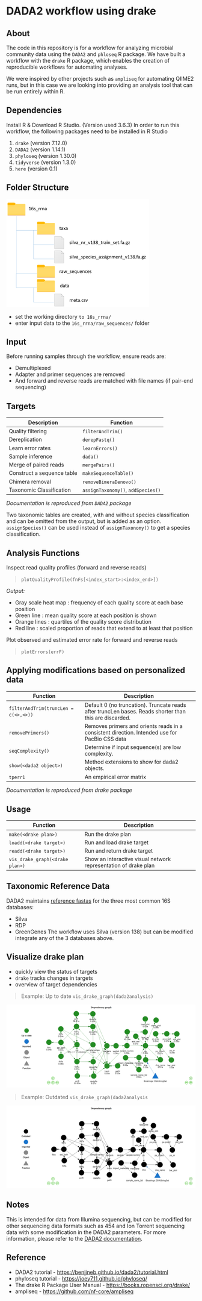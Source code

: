 # DADA2 workflow using drake

## About

The code in this repository is for a workflow for analyzing microbial community data using the `DADA2` and `phloseq` R package. We have built a workflow with the `drake` R package, which enables the creation of reproducible workflows for automating analyses.

We were inspired by other projects such as `ampliseq` for automating QIIME2 runs, but in this case we are looking into providing an analysis tool that can be run entirely within R.

## Dependencies

Install R & Download R Studio. (Version used 3.6.3)
In order to run this workflow, the following packages need to be installed in R Studio

1. `drake`		    (version 7.12.0)
2. `DADA2`		    (version 1.14.1)
3. `phyloseq`     (version 1.30.0)
4. `tidyverse`	  (version 1.3.0)
5. `here`		      (version 0.1)

## Folder Structure

![](folder_structure_380.png)

* set the working directory `to 16s_rrna/`
* enter input data to the `16s_rrna/raw_sequences/` folder 

## Input
Before running samples through the workflow, ensure reads are:
* Demultiplexed
* Adapter and primer sequences are removed
* And forward and reverse reads are matched with file names (if pair-end sequencing) 

## Targets

| Description        | Function          |
| ------------------ | ------------------|
| Quality filtering  | `filterAndTrim()` |
| Dereplication      | `derepFastq()` |
| Learn error rates  | `learnErrors()` |
| Sample inference	 | `dada()` |
| Merge of paired reads	| `mergePairs()` |
| Construct a sequence table |	`makeSequenceTable()` |
| Chimera removal	| `removeBimeraDenovo()` |
| Taxonomic Classification	| `assignTaxonomy()`, `addSpecies()`|

*Documentation is reproduced from `DADA2` package*

Two taxonomic tables are created, with and without species classification and can be omitted from the output, but is added as an option. `assignSpecies()` can be used instead of `assignTaxonomy()` to get a species classification. 

## Analysis Functions

Inspect read quality profiles (forward and reverse reads)
> `plotQualityProfile(fnFs[<index_start>:<index_end>])`

*Output:*
* Gray scale heat map : frequency of each quality score at each base position
* Green line : mean quality score at each position is shown
* Orange lines : quartiles of the quality score distribution
* Red line : scaled proportion of reads that extend to at least that position

Plot observed and estimated error rate for forward and reverse reads
> `plotErrors(errF)`

## Applying modifications based on personalized data
|  Function       |   Description    |
|-------- |-------|
|`filterAndTrim(truncLen = c(<>,<>))` | Default 0 (no truncation). Truncate reads after truncLen bases. Reads shorter than this are discarded.|
|`removePrimers()` |	Removes primers and orients reads in a consistent direction. Intended use for PacBio CSS data|
|`seqComplexity()` | Determine if input sequence(s) are low complexity.|
|`show(<dada2 object>)`	| Method extensions to show for dada2 objects.|
|`tperr1`	| An empirical error matrix|

*Documentation is reproduced from drake package*

## Usage
| Function  | Description  |
|---|---|
|`make(<drake plan>)`	| Run the drake plan |
|`loadd(<drake target>)` |	Run and load drake target |
|`readd(<drake target>)` |	Run and return drake target |
|`vis_drake_graph(<drake plan>)` |	Show an interactive visual network representation of drake plan |

## Taxonomic Reference Data 

DADA2 maintains [reference fastas](https://benjjneb.github.io/dada2/training.html) for the three most common 16S databases:  
* Silva  
* RDP 
* GreenGenes 
The workflow uses Silva (version 138) but can be modified integrate any of the 3 databases above. 

## Visualize drake plan
* quickly view the status of targets
* `drake` tracks changes in targets
* overview of target dependencies

> Example: Up to date `vis_drake_graph(dada2analysis)`

![](/16s_rrna/vis_drake_graph.png)


> Example: Outdated `vis_drake_graph(dada2analysis`

![](/16s_rrna/vis_drake_graph_outdated.png)

## Notes
This is intended for data from Illumina sequencing, but can be modified for other sequencing data formats such as 454 and Ion Torrent sequencing data with some modification in the DADA2 parameters. For more information, please refer to the [DADA2 documentation](https://www.bioconductor.org/packages/release/bioc/manuals/dada2/man/dada2.pdf). 

## Reference
* DADA2 tutorial - https://benjjneb.github.io/dada2/tutorial.html
* phyloseq tutorial - https://joey711.github.io/phyloseq/
* The drake R Package User Manual -	https://books.ropensci.org/drake/
* ampliseq - https://github.com/nf-core/ampliseq
